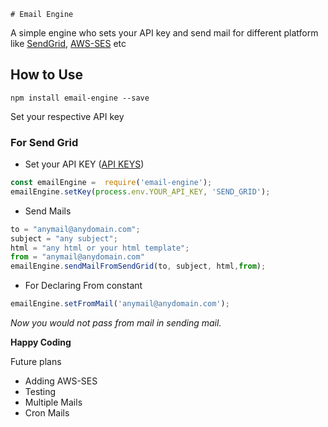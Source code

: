     # Email Engine
A simple engine who sets your API key and send mail for different platform like [SendGrid](https://sendgrid.com/), [AWS-SES](https://aws.amazon.com/ses/) etc

## How to Use

    npm install email-engine --save

Set your respective API key

### For Send Grid 

 - Set your API KEY ([API KEYS](https://app.sendgrid.com/settings/api_keys))

```javascript
const emailEngine =  require('email-engine');
emailEngine.setKey(process.env.YOUR_API_KEY, 'SEND_GRID');
```

 - Send Mails

```javascript
to = "anymail@anydomain.com";
subject = "any subject";
html = "any html or your html template";
from = "anymail@anydomain.com"
emailEngine.sendMailFromSendGrid(to, subject, html,from);
```

 - For Declaring From constant
 
```javascript
emailEngine.setFromMail('anymail@anydomain.com');
```

*Now you would not pass from mail in sending mail.*

**Happy Coding** 

Future plans
- Adding AWS-SES
- Testing
- Multiple Mails 
- Cron Mails